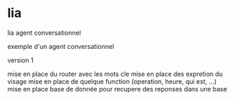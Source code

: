 # lia
lia agent conversationnel

exemple d'un agent conversationnel

version 1

mise en place du router avec les mots cle
mise en place des expretion du visage
mise en place de quelque function (operation, heure, qui est, ...)
mise en place base de donnée pour recupere des reponses dans une base
